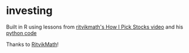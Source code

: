 # investing

Built in R using lessons from
[ritvikmath's How I Pick Stocks video](https://www.youtube.com/watch?v=IPwDxoomxuA) and his [python code](https://github.com/ritvikmath/Time-Series-Analysis/blob/master/Investing.ipynb)

Thanks to [RitvikMath](https://www.youtube.com/channel/UCUcpVoi5KkJmnE3bvEhHR0Q)!
